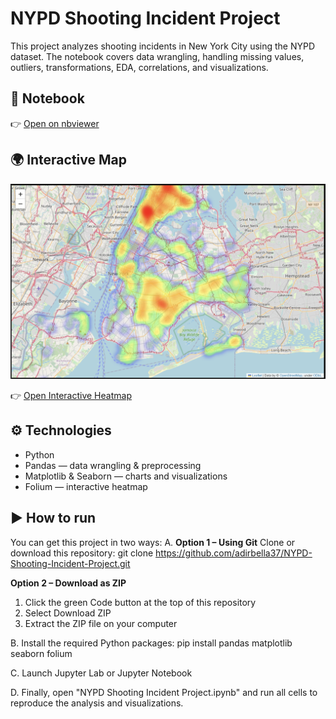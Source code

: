 # NYPD Shooting Incident Project

This project analyzes shooting incidents in New York City using the NYPD dataset.
The notebook covers data wrangling, handling missing values, outliers, transformations, EDA, correlations, and visualizations.

## 📓 Notebook
👉 [Open on nbviewer](https://nbviewer.org/github/adirbella37/NYPD-Shooting-Incident-Project/blob/main/NYPD_Shooting_Incident_Project.ipynb?flush_cache=true)

## 🌍 Interactive Map
![Heatmap preview](images/heatmap_preview.png)

👉 [Open Interactive Heatmap](https://adirbella37.github.io/NYPD-Shooting-Incident-Project/heatmap.html)

## ⚙️ Technologies
- Python 
- Pandas — data wrangling & preprocessing
- Matplotlib & Seaborn — charts and visualizations
- Folium — interactive heatmap 

## ▶️ How to run

You can get this project in two ways:
A. 
   **Option 1 – Using Git**
   Clone or download this repository:
   git clone https://github.com/adirbella37/NYPD-Shooting-Incident-Project.git

   **Option 2 – Download as ZIP**
   1. Click the green Code button at the top of this repository
   2. Select Download ZIP
   3. Extract the ZIP file on your computer

B. Install the required Python packages:
   pip install pandas matplotlib seaborn folium

C. Launch Jupyter Lab or Jupyter Notebook

D. Finally, open "NYPD Shooting Incident Project.ipynb" and run all cells to reproduce the analysis and visualizations.

